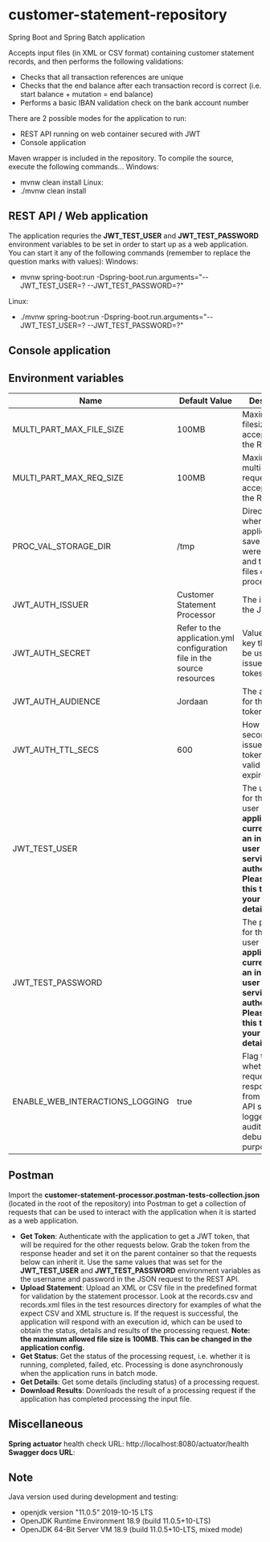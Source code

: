 # customer-statement-repository

Spring Boot and Spring Batch application

Accepts input files (in XML or CSV format) containing customer statement records, and then performs the following validations:
  - Checks that all transaction references are unique
  - Checks that the end balance after each transaction record is correct (i.e. start balance + mutation = end balance)
  - Performs a basic IBAN validation check on the bank account number

There are 2 possible modes for the application to run:
  - REST API running on web container secured with JWT
  - Console application

Maven wrapper is included in the repository. To compile the source, execute the following commands...
  Windows: 
  - mvnw clean install
  Linux: 
  - ./mvnw clean install

## REST API / Web application

The application requries the **JWT_TEST_USER** and **JWT_TEST_PASSWORD** environment variables to be set in order to start up as a web application.
You can start it any of the following commands (remember to replace the question marks with values):
  Windows: 
  - mvnw spring-boot:run -Dspring-boot.run.arguments="--JWT_TEST_USER=? --JWT_TEST_PASSWORD=?"

  Linux:
   - ./mvnw spring-boot:run -Dspring-boot.run.arguments="--JWT_TEST_USER=? --JWT_TEST_PASSWORD=?"

## Console application

## Environment variables
Name | Default Value | Description
--- | --- | ---
MULTI_PART_MAX_FILE_SIZE | 100MB | Maximum filesize accepted by the REST API.
MULTI_PART_MAX_REQ_SIZE | 100MB | Maximum multi-part request accepted by the REST API.
PROC_VAL_STORAGE_DIR | /tmp | Directory where the application will save files that were uploaded, and the output files of processing.
JWT_AUTH_ISSUER | Customer Statement Processor | The issuer of the JWT token.
JWT_AUTH_SECRET | Refer to the application.yml configuration file in the source resources | Value of the key that must be used to sign issued JWT tokes.
JWT_AUTH_AUDIENCE | Jordaan | The audience for the JWT token.
JWT_AUTH_TTL_SECS | 600 | How long (in seconds) an issued JWT token will be valid before it expires.
JWT_TEST_USER |  | The username for the test user ***The application currently uses an in-memory user details service for authentication. Please change this to user your own user details service**
JWT_TEST_PASSWORD | | The password for the test user ***The application currently uses an in-memory user details service for authentication. Please change this to user your own user details service**
ENABLE_WEB_INTERACTIONS_LOGGING | true | Flag to indicate whether requests to and responses from the REST API should be logged (for auditing or debugging purposes).

## Postman 

Import the **customer-statement-processor.postman-tests-collection.json** (located in the root of the repository) into Postman to get a collection of  requests that can be used to interact with the application when it is started as a web application.
  - **Get Token**: Authenticate with the application to get a JWT token, that will be required for the other requests below. Grab the token from the response header and set it on the parent container so that the requests below can inherit it. Use the same values that was set for the **JWT_TEST_USER** and **JWT_TEST_PASSWORD** environment variables as the username and password in the JSON request to the REST API.
  - **Upload Statement**: Upload an XML or CSV file in the predefined format for validation by the statement processor. Look at the records.csv and records.xml files in the test resources directory for examples of what the expect CSV and XML structure is. If the request is successful, the application will respond with an execution id, which can be used to obtain the status, details and results of the processing request. **Note: the maximum allowed file size is 100MB. This can be changed in the application config.**
  - **Get Status**: Get the status of the processing request, i.e. whether it is running, completed, failed, etc. Processing is done asynchronously when the application runs in batch mode. 
  - **Get Details**: Get some details (including status) of a processing request.
  - **Download Results**: Downloads the result of a processing request if the application has completed processing the input file.

## Miscellaneous

**Spring actuator** health check URL: http://localhost:8080/actuator/health
**Swagger docs URL**: 


## Note
Java version used during development and testing: 
  - openjdk version "11.0.5" 2019-10-15 LTS
  - OpenJDK Runtime Environment 18.9 (build 11.0.5+10-LTS)
  - OpenJDK 64-Bit Server VM 18.9 (build 11.0.5+10-LTS, mixed mode)
